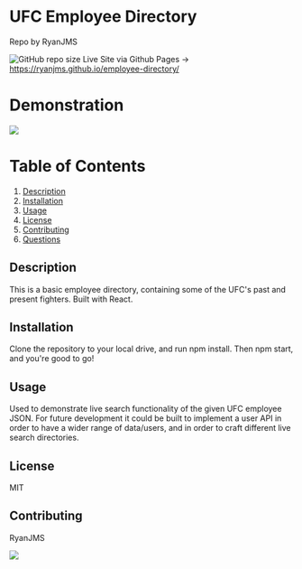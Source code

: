 # UFC Employee Directory
  Repo by RyanJMS
  
  ![GitHub repo size](https://img.shields.io/github/repo-size/RyanJMS/employee-directory)
  Live Site via Github Pages -> https://ryanjms.github.io/employee-directory/
  
  
# Demonstration

![](/assets/images/demo.gif)

# Table of Contents

1. [Description](#Description)
2. [Installation](#Installation)
3. [Usage](#Usage)
4. [License](#License)
5. [Contributing](#Contributing)
6. [Questions](#Questions)

## Description

This is a basic employee directory, containing some of the UFC's past and present fighters. Built with React.

## Installation

Clone the repository to your local drive, and run npm install. Then npm start, and you're good to go!

## Usage

Used to demonstrate live search functionality of the given UFC employee JSON. For future development it could be built to implement a user API in order to have a wider range of data/users, and in order to craft different live search directories.

## License

MIT

## Contributing

RyanJMS

<img src="https://avatars0.githubusercontent.com/u/59546790?v=4">
